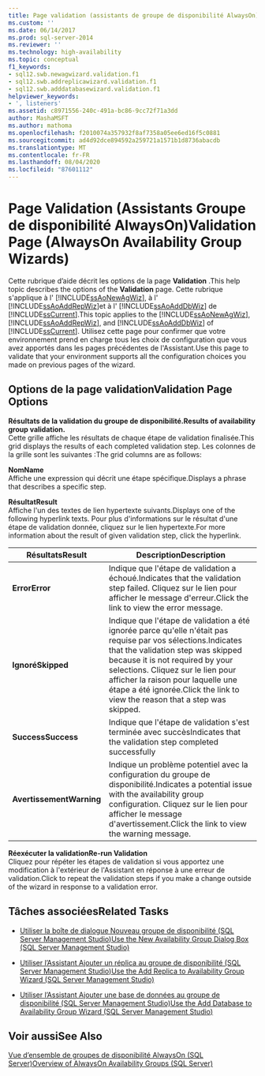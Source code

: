 ```yaml
---
title: Page validation (assistants de groupe de disponibilité AlwaysOn) | Microsoft Docs
ms.custom: ''
ms.date: 06/14/2017
ms.prod: sql-server-2014
ms.reviewer: ''
ms.technology: high-availability
ms.topic: conceptual
f1_keywords:
- sql12.swb.newagwizard.validation.f1
- sql12.swb.addreplicawizard.validation.f1
- sql12.swb.adddatabasewizard.validation.f1
helpviewer_keywords:
- ', listeners'
ms.assetid: c8971556-240c-491a-bc86-9cc72f71a3dd
author: MashaMSFT
ms.author: mathoma
ms.openlocfilehash: f2010074a357932f8af7358a05ee6ed16f5c0881
ms.sourcegitcommit: ad4d92dce894592a259721a1571b1d8736abacdb
ms.translationtype: MT
ms.contentlocale: fr-FR
ms.lasthandoff: 08/04/2020
ms.locfileid: "87601112"
---
```

# <a name="validation-page-alwayson-availability-group-wizards"></a><span data-ttu-id="a56f1-102">Page Validation (Assistants Groupe de disponibilité AlwaysOn)</span><span class="sxs-lookup"><span data-stu-id="a56f1-102">Validation Page (AlwaysOn Availability Group Wizards)</span></span>
  <span data-ttu-id="a56f1-103">Cette rubrique d’aide décrit les options de la page **Validation** .</span><span class="sxs-lookup"><span data-stu-id="a56f1-103">This help topic describes the options of the **Validation** page.</span></span> <span data-ttu-id="a56f1-104">Cette rubrique s'applique à l' [!INCLUDE[ssAoNewAgWiz](../../../includes/ssaonewagwiz-md.md)], à l' [!INCLUDE[ssAoAddRepWiz](../../../includes/ssaoaddrepwiz-md.md)]et à l' [!INCLUDE[ssAoAddDbWiz](../../../includes/ssaoadddbwiz-md.md)] de [!INCLUDE[ssCurrent](../../../includes/sscurrent-md.md)].</span><span class="sxs-lookup"><span data-stu-id="a56f1-104">This topic applies to the [!INCLUDE[ssAoNewAgWiz](../../../includes/ssaonewagwiz-md.md)], [!INCLUDE[ssAoAddRepWiz](../../../includes/ssaoaddrepwiz-md.md)], and [!INCLUDE[ssAoAddDbWiz](../../../includes/ssaoadddbwiz-md.md)] of [!INCLUDE[ssCurrent](../../../includes/sscurrent-md.md)].</span></span> <span data-ttu-id="a56f1-105">Utilisez cette page pour confirmer que votre environnement prend en charge tous les choix de configuration que vous avez apportés dans les pages précédentes de l'Assistant.</span><span class="sxs-lookup"><span data-stu-id="a56f1-105">Use this page to validate that your environment supports all the configuration choices you made on previous pages of the wizard.</span></span>  
  
##  <a name="validation-page-options"></a><a name="PageOptions"></a><span data-ttu-id="a56f1-106">Options de la page validation</span><span class="sxs-lookup"><span data-stu-id="a56f1-106">Validation Page Options</span></span>  
 <span data-ttu-id="a56f1-107">**Résultats de la validation du groupe de disponibilité.**</span><span class="sxs-lookup"><span data-stu-id="a56f1-107">**Results of availability group validation.**</span></span>  
 <span data-ttu-id="a56f1-108">Cette grille affiche les résultats de chaque étape de validation finalisée.</span><span class="sxs-lookup"><span data-stu-id="a56f1-108">This grid displays the results of each completed validation step.</span></span> <span data-ttu-id="a56f1-109">Les colonnes de la grille sont les suivantes :</span><span class="sxs-lookup"><span data-stu-id="a56f1-109">The grid columns are as follows:</span></span>  
  
 <span data-ttu-id="a56f1-110">**Nom**</span><span class="sxs-lookup"><span data-stu-id="a56f1-110">**Name**</span></span>  
 <span data-ttu-id="a56f1-111">Affiche une expression qui décrit une étape spécifique.</span><span class="sxs-lookup"><span data-stu-id="a56f1-111">Displays a phrase that describes a specific step.</span></span>  
  
 <span data-ttu-id="a56f1-112">**Résultat**</span><span class="sxs-lookup"><span data-stu-id="a56f1-112">**Result**</span></span>  
 <span data-ttu-id="a56f1-113">Affiche l'un des textes de lien hypertexte suivants.</span><span class="sxs-lookup"><span data-stu-id="a56f1-113">Displays one of the following hyperlink texts.</span></span> <span data-ttu-id="a56f1-114">Pour plus d'informations sur le résultat d'une étape de validation donnée, cliquez sur le lien hypertexte.</span><span class="sxs-lookup"><span data-stu-id="a56f1-114">For more information about the result of given validation step, click the hyperlink.</span></span>  
  
|<span data-ttu-id="a56f1-115">Résultats</span><span class="sxs-lookup"><span data-stu-id="a56f1-115">Result</span></span>|<span data-ttu-id="a56f1-116">Description</span><span class="sxs-lookup"><span data-stu-id="a56f1-116">Description</span></span>|  
|------------|-----------------|  
|<span data-ttu-id="a56f1-117">**Error**</span><span class="sxs-lookup"><span data-stu-id="a56f1-117">**Error**</span></span>|<span data-ttu-id="a56f1-118">Indique que l'étape de validation a échoué.</span><span class="sxs-lookup"><span data-stu-id="a56f1-118">Indicates that the validation step failed.</span></span> <span data-ttu-id="a56f1-119">Cliquez sur le lien pour afficher le message d'erreur.</span><span class="sxs-lookup"><span data-stu-id="a56f1-119">Click the link to view the error message.</span></span>|  
|<span data-ttu-id="a56f1-120">**Ignoré**</span><span class="sxs-lookup"><span data-stu-id="a56f1-120">**Skipped**</span></span>|<span data-ttu-id="a56f1-121">Indique que l'étape de validation a été ignorée parce qu'elle n'était pas requise par vos sélections.</span><span class="sxs-lookup"><span data-stu-id="a56f1-121">Indicates that the validation step was skipped because it is not required by your selections.</span></span> <span data-ttu-id="a56f1-122">Cliquez sur le lien pour afficher la raison pour laquelle une étape a été ignorée.</span><span class="sxs-lookup"><span data-stu-id="a56f1-122">Click the link to view the reason that a step was skipped.</span></span>|  
|<span data-ttu-id="a56f1-123">**Success**</span><span class="sxs-lookup"><span data-stu-id="a56f1-123">**Success**</span></span>|<span data-ttu-id="a56f1-124">Indique que l'étape de validation s'est terminée avec succès</span><span class="sxs-lookup"><span data-stu-id="a56f1-124">Indicates that the validation step completed successfully</span></span>|  
|<span data-ttu-id="a56f1-125">**Avertissement**</span><span class="sxs-lookup"><span data-stu-id="a56f1-125">**Warning**</span></span>|<span data-ttu-id="a56f1-126">Indique un problème potentiel avec la configuration du groupe de disponibilité.</span><span class="sxs-lookup"><span data-stu-id="a56f1-126">Indicates a potential issue with the availability group configuration.</span></span>  <span data-ttu-id="a56f1-127">Cliquez sur le lien pour afficher le message d'avertissement.</span><span class="sxs-lookup"><span data-stu-id="a56f1-127">Click the link to view the warning message.</span></span>|  
  
 <span data-ttu-id="a56f1-128">**Réexécuter la validation**</span><span class="sxs-lookup"><span data-stu-id="a56f1-128">**Re-run Validation**</span></span>  
 <span data-ttu-id="a56f1-129">Cliquez pour répéter les étapes de validation si vous apportez une modification à l'extérieur de l'Assistant en réponse à une erreur de validation.</span><span class="sxs-lookup"><span data-stu-id="a56f1-129">Click to repeat the validation steps if you make a change outside of the wizard in response to a validation error.</span></span>  
  

  
##  <a name="related-tasks"></a><a name="RelatedTasks"></a> <span data-ttu-id="a56f1-130">Tâches associées</span><span class="sxs-lookup"><span data-stu-id="a56f1-130">Related Tasks</span></span>  
  
-   [<span data-ttu-id="a56f1-131">Utiliser la boîte de dialogue Nouveau groupe de disponibilité &#40;SQL Server Management Studio&#41;</span><span class="sxs-lookup"><span data-stu-id="a56f1-131">Use the New Availability Group Dialog Box &#40;SQL Server Management Studio&#41;</span></span>](use-the-new-availability-group-dialog-box-sql-server-management-studio.md)  
  
-   [<span data-ttu-id="a56f1-132">Utiliser l’Assistant Ajouter un réplica au groupe de disponibilité &#40;SQL Server Management Studio&#41;</span><span class="sxs-lookup"><span data-stu-id="a56f1-132">Use the Add Replica to Availability Group Wizard &#40;SQL Server Management Studio&#41;</span></span>](use-the-add-replica-to-availability-group-wizard-sql-server-management-studio.md)  
  
-   [<span data-ttu-id="a56f1-133">Utiliser l’Assistant Ajouter une base de données au groupe de disponibilité &#40;SQL Server Management Studio&#41;</span><span class="sxs-lookup"><span data-stu-id="a56f1-133">Use the Add Database to Availability Group Wizard &#40;SQL Server Management Studio&#41;</span></span>](availability-group-add-database-to-group-wizard.md)  
  
 
  
## <a name="see-also"></a><span data-ttu-id="a56f1-134">Voir aussi</span><span class="sxs-lookup"><span data-stu-id="a56f1-134">See Also</span></span>  
 [<span data-ttu-id="a56f1-135">Vue d’ensemble de groupes de disponibilité AlwaysOn &#40;SQL Server&#41;</span><span class="sxs-lookup"><span data-stu-id="a56f1-135">Overview of AlwaysOn Availability Groups &#40;SQL Server&#41;</span></span>](overview-of-always-on-availability-groups-sql-server.md)  
  
  
